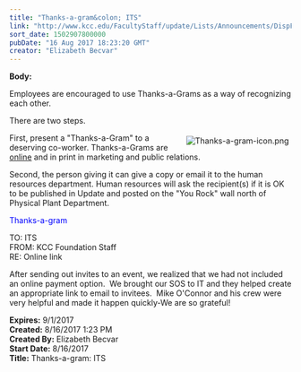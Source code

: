 ```yaml
---
title: "Thanks-a-gram&colon; ITS"
link: "http://www.kcc.edu/FacultyStaff/update/Lists/Announcements/DispForm.aspx?ID=2488"
sort_date: 1502907800000
pubDate: "16 Aug 2017 18:23:20 GMT"
creator: "Elizabeth Becvar"
---
```


<div><b>Body:</b> <div class="ExternalClassF949C4139B0142F5B4F8370D9DF9BAF4"><p>​Employees are encouraged to use Thanks-a-Grams as a way of recognizing each other.</p>
<p>There are two steps. </p>
<p><img alt="Thanks-a-gram-icon.png" src="/FacultyStaff/update/Documents/Thanks-a-gram-icon.png" style="vertical-align:auto;float:right;margin:5px" />First, present a &quot;Thanks-a-Gram&quot; to a deserving co-worker. Thanks-a-Grams are <a href="/FacultyStaff/documents/thanksagram.pdf">online</a> and in print in marketing and public relations.</p>
<p>Second, the person giving it can give a copy or email it to the human resources department. Human resources will ask the recipient(s) if it is OK to be published in Update and posted on the &quot;You Rock&quot; wall north of Physical Plant Department.</p>
<p><span style="color:blue">Thanks-a-gram  </span></p>
<p>TO: ITS<br />FROM: KCC Foundation Staff<br />RE: Online link</p>
<p>After sending out invites to an event, we realized that we had not included an online payment option.  We brought our SOS to IT and they helped create an appropriate link to email to invitees.  Mike O'Connor and his crew were very helpful and made it happen quickly-We are so grateful!</p></div></div>
<div><b>Expires:</b> 9/1/2017</div>
<div><b>Created:</b> 8/16/2017 1:23 PM</div>
<div><b>Created By:</b> Elizabeth Becvar</div>
<div><b>Start Date:</b> 8/16/2017</div>
<div><b>Title:</b> Thanks-a-gram: ITS</div>
